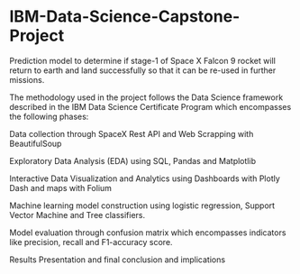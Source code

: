 # IBM-Data-Science-Capstone-Project
Prediction model to determine if stage-1 of Space X Falcon 9 rocket will return to earth and land successfully so that it can be re-used in further missions.

The methodology used in the project follows the Data Science framework described in the IBM Data Science Certificate Program which encompasses the following phases: ​

Data collection through SpaceX Rest API and Web Scrapping with BeautifulSoup​

Exploratory Data Analysis (EDA) using SQL, Pandas and Matplotlib​

Interactive Data Visualization and Analytics using Dashboards with Plotly Dash and maps with Folium​

Machine learning model construction using logistic regression, Support Vector Machine and Tree classifiers. ​

Model evaluation through confusion matrix which encompasses indicators like precision, recall and F1-accuracy score.​

Results Presentation and final conclusion and implications​
